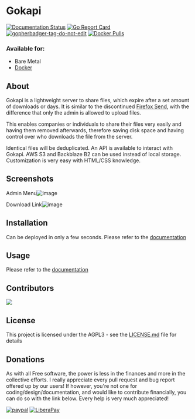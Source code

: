 # Gokapi
[![Documentation Status](https://readthedocs.org/projects/gokapi/badge/?version=latest)](https://gokapi.readthedocs.io/en/stable/?badge=stable)
[![Go Report Card](https://goreportcard.com/badge/github.com/forceu/gokapi)](https://goreportcard.com/report/github.com/forceu/gokapi)
<a href='https://github.com/jpoles1/gopherbadger' target='_blank'>![gopherbadger-tag-do-not-edit](https://img.shields.io/badge/Go%20Coverage-91%25-brightgreen.svg?longCache=true&style=flat)</a>
[![Docker Pulls](https://img.shields.io/docker/pulls/f0rc3/gokapi.svg)](https://hub.docker.com/r/f0rc3/gokapi/)


### Available for:

- Bare Metal
- [Docker](https://hub.docker.com/r/f0rc3/gokapi)

## About

Gokapi is a lightweight server to share files, which expire after a set amount of downloads or days. It is similar to the discontinued [Firefox Send](https://github.com/mozilla/send), with the difference that only the admin is allowed to upload files. 

This enables companies or individuals to share their files very easily and having them removed afterwards, therefore saving disk space and having control over who downloads the file from the server.

Identical files will be deduplicated. An API is available to interact with Gokapi. AWS S3 and Backblaze B2 can be used instead of local storage. Customization is very easy with HTML/CSS knowledge.


## Screenshots
Admin Menu![image](https://user-images.githubusercontent.com/1593467/117467861-62861480-af54-11eb-8823-a7b8e60d9017.png)

Download Link![image](https://user-images.githubusercontent.com/1593467/117467941-7893d500-af54-11eb-9930-6480160fa2e1.png)




## Installation

Can be deployed in only a few seconds. Please refer to the [documentation](https://gokapi.readthedocs.io/en/latest/setup.html)

## Usage

Please refer to the [documentation](https://gokapi.readthedocs.io/en/latest/usage.html)

## Contributors
<a href="https://github.com/forceu/gokapi/graphs/contributors">
  <img src="https://contributors-img.web.app/image?repo=forceu/gokapi" />
</a>

## License

This project is licensed under the AGPL3 - see the [LICENSE.md](LICENSE.md) file for details


## Donations

As with all Free software, the power is less in the finances and more in the collective efforts. I really appreciate every pull request and bug report offered up by our users! If however, you're not one for coding/design/documentation, and would like to contribute financially, you can do so with the link below. Every help is very much appreciated!

[![paypal](https://img.shields.io/badge/Donate-PayPal-green.svg)](https://www.paypal.com/cgi-bin/webscr?cmd=_donations&business=donate@bulling.mobi&lc=US&item_name=BarcodeBuddy&no_note=0&cn=&currency_code=EUR&bn=PP-DonationsBF:btn_donateCC_LG.gif:NonHosted) [![LiberaPay](https://img.shields.io/badge/Donate-LiberaPay-green.svg)](https://liberapay.com/MBulling/donate)



